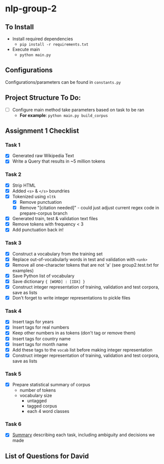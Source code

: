 # nlp-group-2

## To Install
* Install required dependencies
    - `pip install -r requirements.txt`
* Execute main
    - `python main.py`

## Configurations
Configurations/parameters can be found in `constants.py`

## Project Structure To Do:
- [ ] Configure main method take parameters based on task to be ran
    * **For example**: `python main.py build_corpus`
    
## Assignment 1 Checklist
### Task 1
- [x] Generated raw Wikipedia Text
- [x] Write a Query that results in ~5 million tokens

### Task 2
- [x] Strip HTML
- [x] Added `<s>` & `</s>` boundries
- [x] Tokenized using `nltk`
    - [x] Remove punctuation
    - [x] Remove "[citation needed]" - could just adjust current regex code in prepare-corpus branch
- [x] Generated train, test & validation text files
- [x] Remove tokens with frequency < 3
- [x] Add punctuation back in!

### Task 3
- [x] Construct a vocabulary from the training set
- [x] Replace out-of-vocabularly words in test and validation with `<unk>`
- [x] Remove all one-character tokens that are not 'a' (see group2.test.txt for examples)
- [x] Save Python list of vocabulary
- [x] Save dictionary `{ [WORD] : [IDX] }`
- [x] Construct integer representation of training, validation and test corpora, save as lists
- [x] Don't forget to write integer representations to pickle files

### Task 4
- [x] Insert tags for years
- [x] Insert tags for real numbers
- [x] Keep other numbers in as tokens (don't tag or remove them)
- [x] Insert tags for country name
- [x] Insert tags for month name
- [x] Add these tags to the `vocab` list before making integer representation
- [x] Construct integer representation of training, validation and test corpora, save as lists

### Task 5
- [x] Prepare statistical summary of corpus
    - number of tokens
    - vocabulary size
        - untagged
        - tagged corpus
        - each 4 word classes

### Task 6
- [x] [Summary](https://docs.google.com/document/d/1dFqweNHXq2So4Abm2NIHZwCo0SC6XjwCwIdu5MjohlQ/edit) describing each task, including ambiguity and decisions we made 
    
## List of Questions for David

